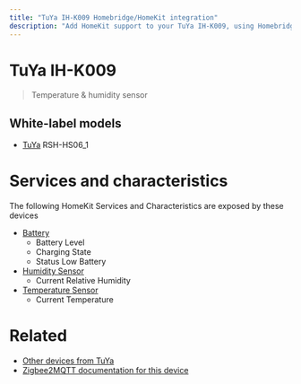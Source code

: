 ```yaml
---
title: "TuYa IH-K009 Homebridge/HomeKit integration"
description: "Add HomeKit support to your TuYa IH-K009, using Homebridge, Zigbee2MQTT and homebridge-z2m."
---
```

<!---
This file has been GENERATED using src/docgen/docgen.ts
DO NOT EDIT THIS FILE MANUALLY!
-->
# TuYa IH-K009
> Temperature & humidity sensor


## White-label models
* [TuYa](../index.md#tuya) RSH-HS06_1

# Services and characteristics
The following HomeKit Services and Characteristics are exposed by
these devices

* [Battery](../../battery.md)
  * Battery Level
  * Charging State
  * Status Low Battery
* [Humidity Sensor](../../sensors.md)
  * Current Relative Humidity
* [Temperature Sensor](../../sensors.md)
  * Current Temperature


# Related
* [Other devices from TuYa](../index.md#tuya)
* [Zigbee2MQTT documentation for this device](https://www.zigbee2mqtt.io/devices/IH-K009.html)
